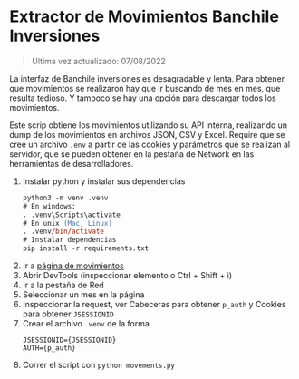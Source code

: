# Extractor de Movimientos Banchile Inversiones

> Ultima vez actualizado: 07/08/2022

La interfaz de Banchile inversiones es desagradable y lenta.
Para obtener que movimientos se realizaron hay que ir buscando
de mes en mes, que resulta tedioso. Y tampoco se hay una opción para
descargar todos los movimientos.

Este scrip obtiene los movimientos utilizando su API interna,
realizando un dump de los movimientos en archivos JSON, CSV y Excel.
Require que se cree un archivo `.env` a partir de las cookies y
parámetros que se realizan al servidor, que se pueden obtener en la
pestaña de Network en las herramientas de desarrolladores.


1. Instalar python y instalar sus dependencias
   ```ps
   python3 -m venv .venv
   # En windows:
   . .venv\Scripts\activate
   # En unix (Mac, Linux)
   . .venv/bin/activate
   # Instalar dependencias
   pip install -r requirements.txt
   ```
2. Ir a [página de movimientos][p-movimientos]
3. Abrir DevTools (inspeccionar elemento o Ctrl + Shift + i)
4. Ir a la pestaña de Red
5. Seleccionar un mes en la página
6. Inspeccionar la request, ver Cabeceras para obtener `p_auth`
   y Cookies para obtener `JSESSIONID`
7. Crear el archivo `.venv` de la forma
   ```env
   JSESSIONID={JSESSIONID}
   AUTH={p_auth}
   ```
8. Correr el script con `python movements.py`


[p-movimientos]: https://ww2.banchileinversiones.cl/web/personas/movimientos
